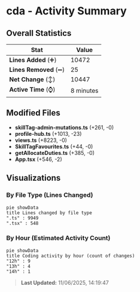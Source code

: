 # cda - Activity Summary 

## Overall Statistics

| Stat                   | Value                                                             |
| ---------------------- | ----------------------------------------------------------------- |
| **Lines Added** (➕)   | 10472                                          |
| **Lines Removed** (➖) | 25                                        |
| **Net Change** (↕)    | 10447                |
| **Active Time** (⌚)   | 8 minutes |


## Modified Files
- **skillTag-admin-mutations.ts** (+261, -0)
- **profile-hub.ts** (+1013, -23)
- **views.ts** (+8223, -0)
- **SkillTagFavourites.ts** (+44, -0)
- **getAllocateDuties.ts** (+385, -0)
- **App.tsx** (+546, -2)

## Visualizations

### By File Type (Lines Changed)

```mermaid
pie showData
title Lines changed by file type
".ts" : 9949
".tsx" : 548
```

### By Hour (Estimated Activity Count)

```mermaid
pie showData
title Coding activity by hour (count of changes)
"12h" : 9
"13h" : 4
"14h" : 1
```


> **Last Updated:** 11/06/2025, 14:19:47